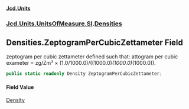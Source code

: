 #### [Jcd.Units](index.md 'index')
### [Jcd.Units.UnitsOfMeasure.SI](Jcd.Units.UnitsOfMeasure.SI.md 'Jcd.Units.UnitsOfMeasure.SI').[Densities](Densities.md 'Jcd.Units.UnitsOfMeasure.SI.Densities')

## Densities.ZeptogramPerCubicZettameter Field

zeptogram per cubic zettameter defined such that: attogram per cubic exameter = zg/Zm³ ×
(1.0/1000.0)/((1000.0)*(1000.0)*(1000.0)).

```csharp
public static readonly Density ZeptogramPerCubicZettameter;
```

#### Field Value
[Density](Density.md 'Jcd.Units.UnitTypes.Density')
